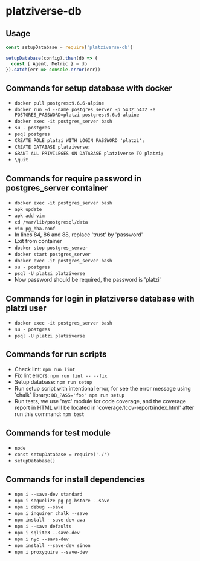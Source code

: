 # platziverse-db

## Usage

``` js
const setupDatabase = require('platziverse-db')

setupDatabase(config).then(db => {
  const { Agent, Metric } = db
}).catch(err => console.error(err))
```

## Commands for setup database with docker
- `docker pull postgres:9.6.6-alpine`
- `docker run -d --name postgres_server -p 5432:5432 -e POSTGRES_PASSWORD=platzi postgres:9.6.6-alpine`
- `docker exec -it postgres_server bash`
- `su - postgres`
- `psql postgres`
- `CREATE ROLE platzi WITH LOGIN PASSWORD 'platzi';`
- `CREATE DATABASE platziverse;`
- `GRANT ALL PRIVILEGES ON DATABASE platziverse TO platzi;`
- `\quit`

## Commands for require password in postgres_server container
- `docker exec -it postgres_server bash`
- `apk update`
- `apk add vim`
- `cd /var/lib/postgresql/data`
- `vim pg_hba.conf`
- In lines 84, 86 and 88, replace 'trust' by 'password'
- Exit from container
- `docker stop postgres_server`
- `docker start postgres_server`
- `docker exec -it postgres_server bash`
- `su - postgres`
- `psql -U platzi platziverse`
- Now password should be required, the password is 'platzi'

## Commands for login in platziverse database with platzi user
- `docker exec -it postgres_server bash`
- `su - postgres`
- `psql -U platzi platziverse`

## Commands for run scripts
- Check lint: `npm run lint`
- Fix lint errors: `npm run lint -- --fix`
- Setup database: `npm run setup`
- Run setup script with intentional error, for see the error message using 'chalk' library: `DB_PASS='foo' npm run setup`
- Run tests, we use 'nyc' module for code coverage, and the coverage report in HTML will be located in 'coverage/lcov-report/index.html' after run this command: `npm test`

## Commands for test module
- `node`
- `const setupDatabase = require('./')`
- `setupDatabase()`

## Commands for install dependencies
- `npm i --save-dev standard`
- `npm i sequelize pg pg-hstore --save`
- `npm i debug --save`
- `npm i inquirer chalk --save`
- `npm install --save-dev ava`
- `npm i --save defaults`
- `npm i sqlite3 --save-dev`
- `npm i nyc --save-dev`
- `npm install --save-dev sinon`
- `npm i proxyquire --save-dev`
